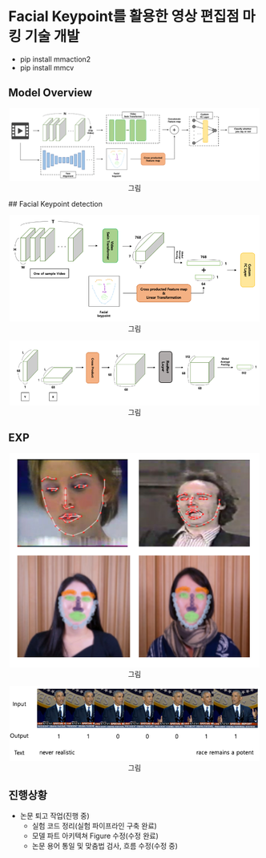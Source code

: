 # Facial Keypoint를 활용한 영상 편집점 마킹 기술 개발

- pip install mmaction2
- pip install mmcv
## Model Overview
<p align = "center">
  <img width = "500" src = "https://github.com/jinho5913/CV_Development-of-Video-Editing-Point-Marking-Technology-Using-Facial-Keypoint/blob/main/exp/exp.png?raw=True">
  <br>
  그림 
</p>
## Facial Keypoint detection
<p align = "center">
  <img width = "500" src = "https://github.com/jinho5913/CV_Development-of-Video-Editing-Point-Marking-Technology-Using-Facial-Keypoint/blob/main/exp/exp1.png?raw=True">
  <br>
  그림 
</p>

<p align = "center">
  <img width = "500" src = "https://github.com/jinho5913/CV_Development-of-Video-Editing-Point-Marking-Technology-Using-Facial-Keypoint/blob/main/exp/exp2.png?raw=True">
  <br>
  그림 
</p>

## EXP
<p align = "center">
  <img width = "500" src = "https://github.com/jinho5913/CV_Development-of-Video-Editing-Point-Marking-Technology-Using-Facial-Keypoint/blob/main/exp/exp4.png?raw=True">
  <br>
  그림 
</p>

<p align = "center">
  <img width = "500" src = "https://github.com/jinho5913/CV_Development-of-Video-Editing-Point-Marking-Technology-Using-Facial-Keypoint/blob/main/exp/exp5.png?raw=True">
  <br>
  그림 
</p>

## 진행상황
- 논문 퇴고 작업(진행 중)
  - 실험 코드 정리(실험 파이프라인 구축 완료)
  - 모델 파트 아키텍쳐 Figure 수정(수정 완료)
  - 논문 용어 통일 및 맞춤법 검사, 흐름 수정(수정 중)
